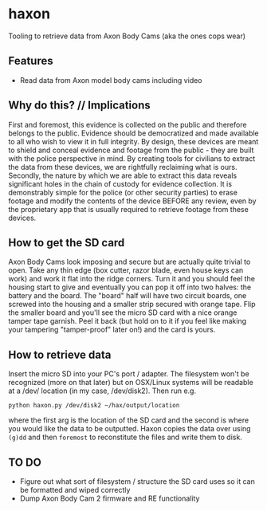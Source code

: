 # haxon
Tooling to retrieve data from Axon Body Cams (aka the ones cops wear)

## Features
* Read data from Axon model body cams including video

## Why do this? // Implications
First and foremost, this evidence is collected on the public and therefore belongs to the public. Evidence should be democratized and made available to all who wish to view it in full integrity. By design, these devices are meant to shield and conceal evidence and footage from the public - they are built with the police perspective in mind. By creating tools for civilians to extract the data from these devices, we are rightfully reclaiming what is ours. Secondly, the nature by which we are able to extract this data reveals significant holes in the chain of custody for evidence collection. It is demonstrably simple for the police (or other security parties) to erase footage and modify the contents of the device BEFORE any review, even by the proprietary app that is usually required to retrieve footage from these devices. 

## How to get the SD card

Axon Body Cams look imposing and secure but are actually quite trivial to open. Take any thin edge (box cutter, razor blade, even house keys can work) and work it flat into the ridge corners. Turn it and you should feel the housing start to give and eventually you can pop it off into two halves: the battery and the board. The "board" half will have two circuit boards, one screwed into the housing and a smaller strip secured with orange tape. Flip the smaller board and you'll see the micro SD card with a nice orange tamper tape garnish. Peel it back (but hold on to it if you feel like making your tampering "tamper-proof" later on!) and the card is yours.

##  How to retrieve data

Insert the micro SD into your PC's port / adapter. The filesystem won't be recognized (more on that later) but on OSX/Linux systems will be readable at a /dev/ location (in my case, /dev/disk2). Then run e.g.

`python haxon.py /dev/disk2 ~/hax/output/location`

where the first arg is the location of the SD card and the second is where you would like the data to be outputted. Haxon copies the data over using `(g)dd` and then `foremost` to reconstitute the files and write them to disk. 

## TO DO
* Figure out what sort of filesystem / structure the SD card uses so it can be formatted and wiped correctly
* Dump Axon Body Cam 2 firmware and RE functionality 

